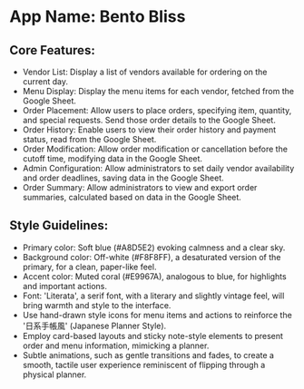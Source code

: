# **App Name**: Bento Bliss

## Core Features:

- Vendor List: Display a list of vendors available for ordering on the current day.
- Menu Display: Display the menu items for each vendor, fetched from the Google Sheet.
- Order Placement: Allow users to place orders, specifying item, quantity, and special requests. Send those order details to the Google Sheet.
- Order History: Enable users to view their order history and payment status, read from the Google Sheet.
- Order Modification: Allow order modification or cancellation before the cutoff time, modifying data in the Google Sheet.
- Admin Configuration: Allow administrators to set daily vendor availability and order deadlines, saving data in the Google Sheet.
- Order Summary: Allow administrators to view and export order summaries, calculated based on data in the Google Sheet.

## Style Guidelines:

- Primary color: Soft blue (#A8D5E2) evoking calmness and a clear sky.
- Background color: Off-white (#F8F8FF), a desaturated version of the primary, for a clean, paper-like feel.
- Accent color: Muted coral (#E9967A), analogous to blue, for highlights and important actions.
- Font: 'Literata', a serif font, with a literary and slightly vintage feel, will bring warmth and style to the interface.
- Use hand-drawn style icons for menu items and actions to reinforce the '日系手帳風' (Japanese Planner Style).
- Employ card-based layouts and sticky note-style elements to present order and menu information, mimicking a planner.
- Subtle animations, such as gentle transitions and fades, to create a smooth, tactile user experience reminiscent of flipping through a physical planner.